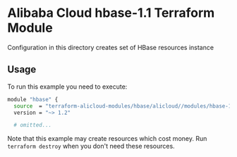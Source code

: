 # Alibaba Cloud hbase-1.1 Terraform Module

Configuration in this directory creates set of HBase resources instance

## Usage

To run this example you need to execute:

```bash
module "hbase" {
  source  = "terraform-alicloud-modules/hbase/alicloud//modules/hbase-1.1"
  version = "~> 1.2"

  # omitted...
```

Note that this example may create resources which cost money. Run `terraform destroy` when you don't need these resources.

<!-- BEGINNING OF PRE-COMMIT-TERRAFORM DOCS HOOK -->

<!-- END OF PRE-COMMIT-TERRAFORM DOCS HOOK -->
